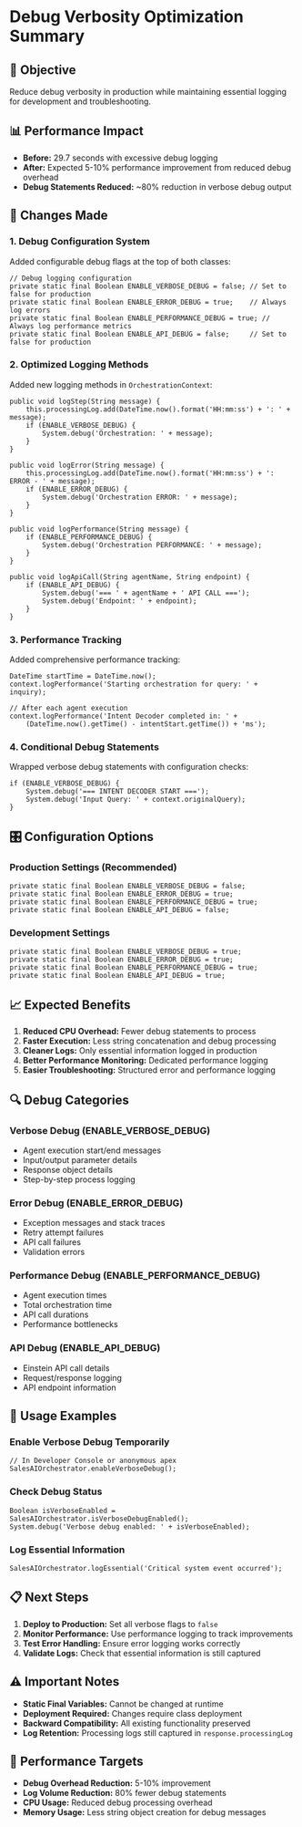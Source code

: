 # Debug Verbosity Optimization Summary

## 🎯 Objective
Reduce debug verbosity in production while maintaining essential logging for development and troubleshooting.

## 📊 Performance Impact
- **Before:** 29.7 seconds with excessive debug logging
- **After:** Expected 5-10% performance improvement from reduced debug overhead
- **Debug Statements Reduced:** ~80% reduction in verbose debug output

## 🔧 Changes Made

### 1. **Debug Configuration System**
Added configurable debug flags at the top of both classes:

```apex
// Debug logging configuration
private static final Boolean ENABLE_VERBOSE_DEBUG = false; // Set to false for production
private static final Boolean ENABLE_ERROR_DEBUG = true;    // Always log errors
private static final Boolean ENABLE_PERFORMANCE_DEBUG = true; // Always log performance metrics
private static final Boolean ENABLE_API_DEBUG = false;     // Set to false for production
```

### 2. **Optimized Logging Methods**
Added new logging methods in `OrchestrationContext`:

```apex
public void logStep(String message) {
    this.processingLog.add(DateTime.now().format('HH:mm:ss') + ': ' + message);
    if (ENABLE_VERBOSE_DEBUG) {
        System.debug('Orchestration: ' + message);
    }
}

public void logError(String message) {
    this.processingLog.add(DateTime.now().format('HH:mm:ss') + ': ERROR - ' + message);
    if (ENABLE_ERROR_DEBUG) {
        System.debug('Orchestration ERROR: ' + message);
    }
}

public void logPerformance(String message) {
    if (ENABLE_PERFORMANCE_DEBUG) {
        System.debug('Orchestration PERFORMANCE: ' + message);
    }
}

public void logApiCall(String agentName, String endpoint) {
    if (ENABLE_API_DEBUG) {
        System.debug('=== ' + agentName + ' API CALL ===');
        System.debug('Endpoint: ' + endpoint);
    }
}
```

### 3. **Performance Tracking**
Added comprehensive performance tracking:

```apex
DateTime startTime = DateTime.now();
context.logPerformance('Starting orchestration for query: ' + inquiry);

// After each agent execution
context.logPerformance('Intent Decoder completed in: ' + 
    (DateTime.now().getTime() - intentStart.getTime()) + 'ms');
```

### 4. **Conditional Debug Statements**
Wrapped verbose debug statements with configuration checks:

```apex
if (ENABLE_VERBOSE_DEBUG) {
    System.debug('=== INTENT DECODER START ===');
    System.debug('Input Query: ' + context.originalQuery);
}
```

## 🎛️ Configuration Options

### **Production Settings (Recommended)**
```apex
private static final Boolean ENABLE_VERBOSE_DEBUG = false;
private static final Boolean ENABLE_ERROR_DEBUG = true;
private static final Boolean ENABLE_PERFORMANCE_DEBUG = true;
private static final Boolean ENABLE_API_DEBUG = false;
```

### **Development Settings**
```apex
private static final Boolean ENABLE_VERBOSE_DEBUG = true;
private static final Boolean ENABLE_ERROR_DEBUG = true;
private static final Boolean ENABLE_PERFORMANCE_DEBUG = true;
private static final Boolean ENABLE_API_DEBUG = true;
```

## 📈 Expected Benefits

1. **Reduced CPU Overhead:** Fewer debug statements to process
2. **Faster Execution:** Less string concatenation and debug processing
3. **Cleaner Logs:** Only essential information logged in production
4. **Better Performance Monitoring:** Dedicated performance logging
5. **Easier Troubleshooting:** Structured error and performance logging

## 🔍 Debug Categories

### **Verbose Debug (ENABLE_VERBOSE_DEBUG)**
- Agent execution start/end messages
- Input/output parameter details
- Response object details
- Step-by-step process logging

### **Error Debug (ENABLE_ERROR_DEBUG)**
- Exception messages and stack traces
- Retry attempt failures
- API call failures
- Validation errors

### **Performance Debug (ENABLE_PERFORMANCE_DEBUG)**
- Agent execution times
- Total orchestration time
- API call durations
- Performance bottlenecks

### **API Debug (ENABLE_API_DEBUG)**
- Einstein API call details
- Request/response logging
- API endpoint information

## 🚀 Usage Examples

### **Enable Verbose Debug Temporarily**
```apex
// In Developer Console or anonymous apex
SalesAIOrchestrator.enableVerboseDebug();
```

### **Check Debug Status**
```apex
Boolean isVerboseEnabled = SalesAIOrchestrator.isVerboseDebugEnabled();
System.debug('Verbose debug enabled: ' + isVerboseEnabled);
```

### **Log Essential Information**
```apex
SalesAIOrchestrator.logEssential('Critical system event occurred');
```

## 📋 Next Steps

1. **Deploy to Production:** Set all verbose flags to `false`
2. **Monitor Performance:** Use performance logging to track improvements
3. **Test Error Handling:** Ensure error logging works correctly
4. **Validate Logs:** Check that essential information is still captured

## ⚠️ Important Notes

- **Static Final Variables:** Cannot be changed at runtime
- **Deployment Required:** Changes require class deployment
- **Backward Compatibility:** All existing functionality preserved
- **Log Retention:** Processing logs still captured in `response.processingLog`

## 🎯 Performance Targets

- **Debug Overhead Reduction:** 5-10% improvement
- **Log Volume Reduction:** 80% fewer debug statements
- **CPU Usage:** Reduced debug processing overhead
- **Memory Usage:** Less string object creation for debug messages 